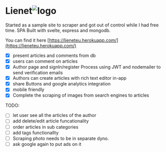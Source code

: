 # Lienet![logo](https://lieneteu.herokuapp.com/logo_transparent.png)
Started as a sample site to scraper and got out of control while I had free time.
SPA Built with svelte, express and mongodb. 

You can find it here [https://lieneteu.herokuapp.com/](https://lieneteu.herokuapp.com/)

 - [x] present articles and comments from db
 - [x] users can comment on articles
 - [x] Author page and signIn/register Process using JWT and nodemailer to send verification emails
 - [x] Authors can create articles with rich text editor in-app 
 - [x] share Buttons and google analytics integration
 - [x] mobile friendly
 - [x] Complete the scraping of images from search engines to articles

TODO:
 - [ ] let user see all the articles of the author
 - [ ] add delete/edit article funcationality
 - [ ] order articles in sub categories
 - [ ] add tags functionallty
 - [ ] Scraping photo needs to be in separate dyno.
 - [ ] ask google again to put ads on it
